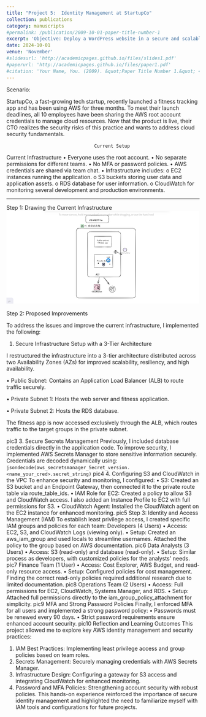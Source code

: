 ```yaml
---
title: "Project 5:  Identity Management at StartupCo"
collection: publications
category: manuscripts
#permalink: /publication/2009-10-01-paper-title-number-1
excerpt: 'Objective: Deploy a WordPress website in a secure and scalable manner using a three-tier architecture. This setup includes a Load Balancer, Target Groups, EC2 Instances, RDS Database, VPC, and a Bastion Host, all provisioned using Terraform.'
date: 2024-10-01
venue: 'November'
#slidesurl: 'http://academicpages.github.io/files/slides1.pdf'
#paperurl: 'http://academicpages.github.io/files/paper1.pdf'
#citation: 'Your Name, You. (2009). &quot;Paper Title Number 1.&quot; <i>Journal 1</i>. 1(1).'
---
```


Scenario:

StartupCo, a fast-growing tech startup, recently launched a fitness tracking app and has been using AWS for three months. To meet their launch deadlines, all 10 employees have been sharing the AWS root account credentials to manage cloud resources. Now that the product is live, their CTO realizes the security risks of this practice and wants to address cloud security fundamentals.

                                    Current Setup

Current Infrastructure
•	Everyone uses the root account.
•	No separate permissions for different teams.
•	No MFA or password policies.
•	AWS credentials are shared via team chat.
•	Infrastructure includes:
o	EC2 instances running the application.
o	S3 buckets storing user data and application assets.
o	RDS database for user information.
o	CloudWatch for monitoring several development and production environments.
________________________________________
Step 1: Drawing the Current Infrastructure
![images](../images/Picture1.png)

Step 2: Proposed Improvements


To address the issues and improve the current infrastructure, I implemented the following:
1. Secure Infrastructure Setup with a 3-Tier Architecture

I restructured the infrastructure into a 3-tier architecture distributed across two Availability Zones (AZs) for improved scalability, resiliency, and high availability.

•	Public Subnet: Contains an Application Load Balancer (ALB) to route traffic securely.

•	Private Subnet 1: Hosts the web server and fitness application.

•	Private Subnet 2: Hosts the RDS database.

The fitness app is now accessed exclusively through the ALB, which routes traffic to the target groups in the private subnet.

pic3
3. Secure Secrets Management
Previously, I included database credentials directly in the application code. To improve security, I implemented AWS Secrets Manager to store sensitive information securely. Credentials are decoded dynamically using:
```jsondecode(aws_secretsmanager_Secret_version.<name_your_cred>.secret_string)```
pic4
4. Configuring S3 and CloudWatch in the VPC
To enhance security and monitoring, I configured:
•	S3: Created an S3 bucket and an Endpoint Gateway, then connected it to the private route table via route_table_ids.
•	IAM Role for EC2: Created a policy to allow S3 and CloudWatch access. I also added an Instance Profile to EC2 with full permissions for S3.
•	CloudWatch Agent: Installed the CloudWatch agent on the EC2 instance for enhanced monitoring.
pic5
Step 3: Identity and Access Management (IAM)
To establish least privilege access, I created specific IAM groups and policies for each team:
Developers (4 Users)
•	Access: EC2, S3, and CloudWatch Logs (viewing only).
•	Setup: Created an aws_iam_group and used locals to streamline usernames. Attached the policy to the group based on AWS documentation.
pic6
Data Analysts (3 Users)
•	Access: S3 (read-only) and database (read-only).
•	Setup: Similar process as developers, with customized policies for the analysts' needs.
pic7
Finance Team (1 User)
•	Access: Cost Explorer, AWS Budget, and read-only resource access.
•	Setup: Configured policies for cost management. Finding the correct read-only policies required additional research due to limited documentation.
pic8
Operations Team (2 Users)
•	Access: Full permissions for EC2, CloudWatch, Systems Manager, and RDS.
•	Setup: Attached full permissions directly to the iam_group_policy_attachment for simplicity.
pic9
MFA and Strong Password Policies
Finally, I enforced MFA for all users and implemented a strong password policy:
•	Passwords must be renewed every 90 days.
•	Strict password requirements ensure enhanced account security.
pic10
Reflection and Learning Outcomes
This project allowed me to explore key AWS identity management and security practices:
1.	IAM Best Practices: Implementing least privilege access and group policies based on team roles.
2.	Secrets Management: Securely managing credentials with AWS Secrets Manager.
3.	Infrastructure Design: Configuring a gateway for S3 access and integrating CloudWatch for enhanced monitoring.
4.	Password and MFA Policies: Strengthening account security with robust policies.
This hands-on experience reinforced the importance of secure identity management and highlighted the need to familiarize myself with IAM tools and configurations for future projects.
